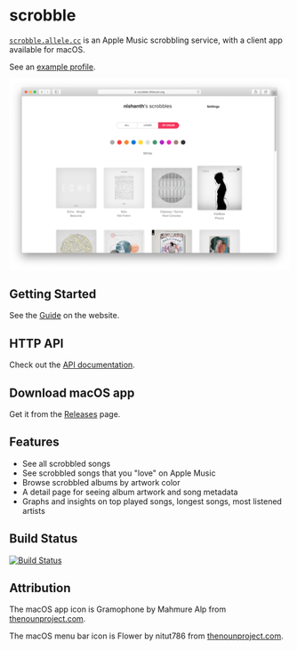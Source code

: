 # scrobble

[`scrobble.allele.cc`](https://scrobble.allele.cc) is an Apple Music scrobbling
service, with a client app available for macOS.

See an [example profile](https://scrobble.allele.cc/u/nishanth).

![Scrobbled by color: white](assets/scrobbled_color_white.png)

## Getting Started

See the [Guide](https://scrobble.allele.cc/doc/guide) on the website.

## HTTP API

Check out the [API documentation](https://scrobble.allele.cc/doc/api/v1).

## Download macOS app

Get it from the [Releases](https://github.com/nishanths/scrobble/releases/latest) page.

## Features

* See all scrobbled songs
* See scrobbled songs that you "love" on Apple Music
* Browse scrobbled albums by artwork color
* A detail page for seeing album artwork and song metadata
* Graphs and insights on top played songs, longest songs, most listened artists

## Build Status

[![Build Status](https://travis-ci.org/nishanths/scrobble.svg?branch=master)](https://travis-ci.org/nishanths/scrobble)

## Attribution

The macOS app icon is Gramophone by Mahmure Alp from [thenounproject.com](https://thenounproject.com).

The macOS menu bar icon is Flower by nitut786 from [thenounproject.com](https://thenounproject.com).
